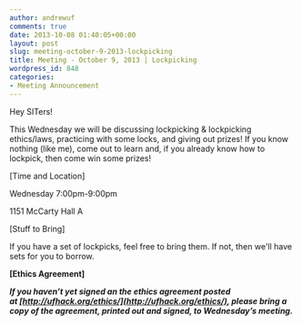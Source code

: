 ```yaml
---
author: andrewuf
comments: true
date: 2013-10-08 01:40:05+00:00
layout: post
slug: meeting-october-9-2013-lockpicking
title: Meeting - October 9, 2013 | Lockpicking
wordpress_id: 848
categories:
- Meeting Announcement
---
```


Hey SITers!





This Wednesday we will be discussing lockpicking & lockpicking ethics/laws, practicing with some locks, and giving out prizes! If you know nothing (like me), come out to learn and, if you already know how to lockpick, then come win some prizes!










[Time and Location]




Wednesday 7:00pm-9:00pm




1151 McCarty Hall A







[Stuff to Bring]




If you have a set of lockpicks, feel free to bring them. If not, then we'll have sets for you to borrow.







**[Ethics Agreement]**




**_If you haven’t yet signed an the ethics agreement posted at [http://ufhack.org/ethics/](http://ufhack.org/ethics/), please bring a copy of the agreement, printed out and signed, to Wednesday’s meeting._**




